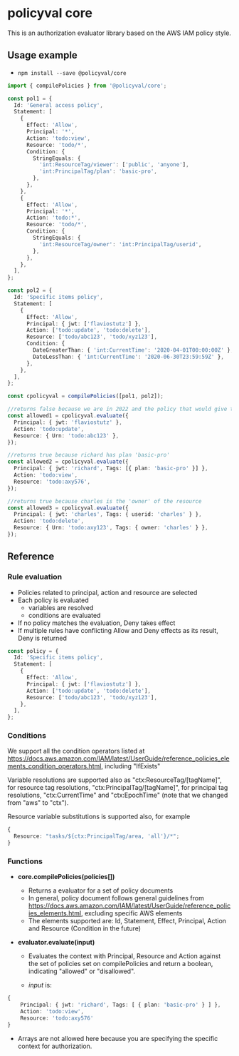 # policyval core

This is an authorization evaluator library based on the AWS IAM policy style.

## Usage example

- `npm install --save @policyval/core`

```ts
import { compilePolicies } from '@policyval/core';

const pol1 = {
  Id: 'General access policy',
  Statement: [
    {
      Effect: 'Allow',
      Principal: '*',
      Action: 'todo:view',
      Resource: 'todo/*',
      Condition: {
        StringEquals: {
          'int:ResourceTag/viewer': ['public', 'anyone'],
          'int:PrincipalTag/plan': 'basic-pro',
        },
      },
    },
    {
      Effect: 'Allow',
      Principal: '*',
      Action: 'todo:*',
      Resource: 'todo/*',
      Condition: {
        StringEquals: {
          'int:ResourceTag/owner': 'int:PrincipalTag/userid',
        },
      },
    },
  ],
};

const pol2 = {
  Id: 'Specific items policy',
  Statement: [
    {
      Effect: 'Allow',
      Principal: { jwt: ['flaviostutz'] },
      Action: ['todo:update', 'todo:delete'],
      Resource: ['todo/abc123', 'todo/xyz123'],
      Condition: {
        DateGreaterThan: { 'int:CurrentTime': '2020-04-01T00:00:00Z' },
        DateLessThan: { 'int:CurrentTime': '2020-06-30T23:59:59Z' },
      },
    },
  ],
};

const cpolicyval = compilePolicies([pol1, pol2]);

//returns false because we are in 2022 and the policy that would give this access is expired
const allowed1 = cpolicyval.evaluate({
  Principal: { jwt: 'flaviostutz' },
  Action: 'todo:update',
  Resource: { Urn: 'todo:abc123' },
});

//returns true because richard has plan 'basic-pro'
const allowed2 = cpolicyval.evaluate({
  Principal: { jwt: 'richard', Tags: [{ plan: 'basic-pro' }] },
  Action: 'todo:view',
  Resource: 'todo:axy576',
});

//returns true because charles is the 'owner' of the resource
const allowed3 = cpolicyval.evaluate({
  Principal: { jwt: 'charles', Tags: { userid: 'charles' } },
  Action: 'todo:delete',
  Resource: { Urn: 'todo:axy123', Tags: { owner: 'charles' } },
});
```

## Reference

### Rule evaluation

- Policies related to principal, action and resource are selected
- Each policy is evaluated
  - variables are resolved
  - conditions are evaluated
- If no policy matches the evaluation, Deny takes effect
- If multiple rules have conflicting Allow and Deny effects as its result, Deny is returned

```ts
const policy = {
  Id: 'Specific items policy',
  Statement: [
    {
      Effect: 'Allow',
      Principal: { jwt: ['flaviostutz'] },
      Action: ['todo:update', 'todo:delete'],
      Resource: ['todo/abc123', 'todo/xyz123'],
    },
  ],
};
```

### Conditions

We support all the condition operators listed at https://docs.aws.amazon.com/IAM/latest/UserGuide/reference_policies_elements_condition_operators.html, including "IfExists"

Variable resolutions are supported also as "ctx:ResourceTag/[tagName]", for resource tag resolutions, "ctx:PrincipalTag/[tagName]", for principal tag resolutions, "ctx:CurrentTime" and "ctx:EpochTime" (note that we changed from "aws" to "ctx").

Resource variable substitutions is supported also, for example

```ts
{
  Resource: "tasks/${ctx:PrincipalTag/area, 'all'}/*";
}
```

### Functions

- **core.compilePolicies(policies[])**

  - Returns a evaluator for a set of policy documents
  - In general, policy document follows general guidelines from https://docs.aws.amazon.com/IAM/latest/UserGuide/reference_policies_elements.html, excluding specific AWS elements
  - The elements supported are: Id, Statement, Effect, Principal, Action and Resource (Condition in the future)

- **evaluator.evaluate(input)**

  - Evaluates the context with Principal, Resource and Action against the set of policies set on compilePolicies and return a boolean, indicating "allowed" or "disallowed".

  - _input_ is:

```ts
{
    Principal: { jwt: 'richard', Tags: [ { plan: 'basic-pro' } ] },
    Action: 'todo:view',
    Resource: 'todo:axy576'
}
```

- Arrays are not allowed here because you are specifying the specific context for authorization.
